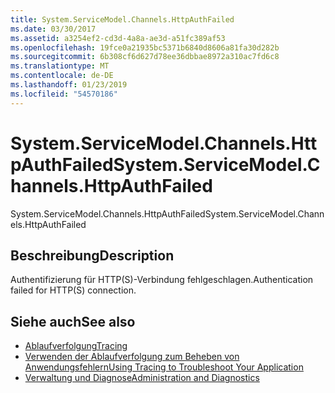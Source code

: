 ```yaml
---
title: System.ServiceModel.Channels.HttpAuthFailed
ms.date: 03/30/2017
ms.assetid: a3254ef2-cd3d-4a8a-ae3d-a51fc389af53
ms.openlocfilehash: 19fce0a21935bc5371b6840d8606a81fa30d282b
ms.sourcegitcommit: 6b308cf6d627d78ee36dbbae8972a310ac7fd6c8
ms.translationtype: MT
ms.contentlocale: de-DE
ms.lasthandoff: 01/23/2019
ms.locfileid: "54570186"
---
```

# <a name="systemservicemodelchannelshttpauthfailed"></a><span data-ttu-id="ee70c-102">System.ServiceModel.Channels.HttpAuthFailed</span><span class="sxs-lookup"><span data-stu-id="ee70c-102">System.ServiceModel.Channels.HttpAuthFailed</span></span>
<span data-ttu-id="ee70c-103">System.ServiceModel.Channels.HttpAuthFailed</span><span class="sxs-lookup"><span data-stu-id="ee70c-103">System.ServiceModel.Channels.HttpAuthFailed</span></span>  
  
## <a name="description"></a><span data-ttu-id="ee70c-104">Beschreibung</span><span class="sxs-lookup"><span data-stu-id="ee70c-104">Description</span></span>  
 <span data-ttu-id="ee70c-105">Authentifizierung für HTTP(S)-Verbindung fehlgeschlagen.</span><span class="sxs-lookup"><span data-stu-id="ee70c-105">Authentication failed for HTTP(S) connection.</span></span>  
  
## <a name="see-also"></a><span data-ttu-id="ee70c-106">Siehe auch</span><span class="sxs-lookup"><span data-stu-id="ee70c-106">See also</span></span>
- [<span data-ttu-id="ee70c-107">Ablaufverfolgung</span><span class="sxs-lookup"><span data-stu-id="ee70c-107">Tracing</span></span>](../../../../../docs/framework/wcf/diagnostics/tracing/index.md)
- [<span data-ttu-id="ee70c-108">Verwenden der Ablaufverfolgung zum Beheben von Anwendungsfehlern</span><span class="sxs-lookup"><span data-stu-id="ee70c-108">Using Tracing to Troubleshoot Your Application</span></span>](../../../../../docs/framework/wcf/diagnostics/tracing/using-tracing-to-troubleshoot-your-application.md)
- [<span data-ttu-id="ee70c-109">Verwaltung und Diagnose</span><span class="sxs-lookup"><span data-stu-id="ee70c-109">Administration and Diagnostics</span></span>](../../../../../docs/framework/wcf/diagnostics/index.md)
